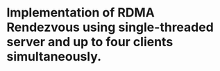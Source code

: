# Implementation of RDMA Rendezvous using single-threaded server and up to four clients simultaneously.
